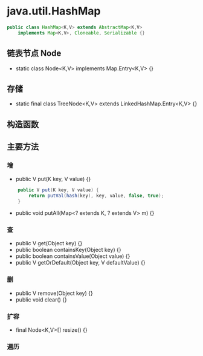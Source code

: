 # java.util.HashMap
```java
public class HashMap<K,V> extends AbstractMap<K,V>
    implements Map<K,V>, Cloneable, Serializable {}
```

## 链表节点 Node
* static class Node<K,V> implements Map.Entry<K,V> {}

## 存储 
* static final class TreeNode<K,V> extends LinkedHashMap.Entry<K,V> {}

## 构造函数

## 主要方法
### 增 
* public V put(K key, V value) {}
```java
    public V put(K key, V value) {
        return putVal(hash(key), key, value, false, true);
    }
```

* public void putAll(Map<? extends K, ? extends V> m) {}
### 查
* public V get(Object key) {}
* public boolean containsKey(Object key) {}
* public boolean containsValue(Object value) {}
* public V getOrDefault(Object key, V defaultValue) {}
### 删
* public V remove(Object key) {}
* public void clear() {}

### 扩容
* final Node<K,V>[] resize() {}

### 遍历


